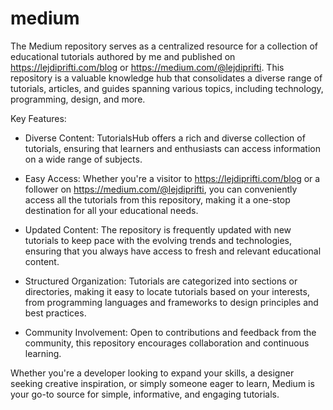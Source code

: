 # medium

The Medium repository serves as a centralized resource for a collection of educational tutorials authored by me and published on https://lejdiprifti.com/blog or https://medium.com/@lejdiprifti. 
This repository is a valuable knowledge hub that consolidates a diverse range of tutorials, articles, and guides spanning various topics, including technology, programming, design, and more.

Key Features:

- Diverse Content: TutorialsHub offers a rich and diverse collection of tutorials, ensuring that learners and enthusiasts can access information on a wide range of subjects.

- Easy Access: Whether you're a visitor to https://lejdiprifti.com/blog or a follower on https://medium.com/@lejdiprifti, you can conveniently access all the tutorials from this repository, making it a one-stop destination for all your educational needs.

- Updated Content: The repository is frequently updated with new tutorials to keep pace with the evolving trends and technologies, ensuring that you always have access to fresh and relevant educational content.

- Structured Organization: Tutorials are categorized into sections or directories, making it easy to locate tutorials based on your interests, from programming languages and frameworks to design principles and best practices.

- Community Involvement: Open to contributions and feedback from the community, this repository encourages collaboration and continuous learning.

Whether you're a developer looking to expand your skills, a designer seeking creative inspiration, or simply someone eager to learn, Medium is your go-to source for simple, informative, and engaging tutorials.

